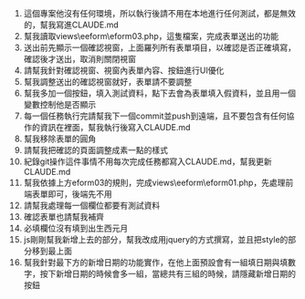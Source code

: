 1. 這個專案他沒有任何環境，所以執行後請不用在本地進行任何測試，都是無效的，幫我寫進CLAUDE.md
2. 幫我讀取views\eeform\eform03.php，這隻檔案，完成表單送出的功能
3. 送出前先顯示一個確認視窗，上面羅列所有表單項目，以確認是否正確填寫，確認後才送出，取消則關閉視窗
4. 請幫我針對確認視窗、視窗內表單內容、按鈕進行UI優化
5. 幫我調整送出的確認視窗就好，表單請不要調整
6. 幫我多加一個按鈕，填入測試資料，點下去會為表單填入假資料，並且用一個變數控制他是否顯示
7. 每一個任務執行完請幫我下一個commit並push到遠端，且不要包含有任何協作的資訊在裡面，幫我執行後寫入CLAUDE.md
8. 幫我移除表單的圓角
9. 請幫我把確認的頁面調整成素一點的樣式
10. 紀錄git操作這件事情不用每次完成任務都寫入CLAUDE.md，幫我更新CLAUDE.md
11. 幫我依據上方eform03的規則，完成views\eeform\eform01.php，先處理前端表單即可，後端先不用
12. 請幫我處理每一個欄位都要有測試資料
13. 確認表單也請幫我補齊
14. 必填欄位沒有填到出生西元月
15. js剛剛幫我新增上去的部分，幫我改成用jquery的方式撰寫，並且把style的部分移到最上面
16. 幫我針對最下方的新增日期的功能實作，在他上面預設會有一組填日期與填數字，按下新增日期的時候會多一組，當總共有三組的時候，請隱藏新增日期的按鈕